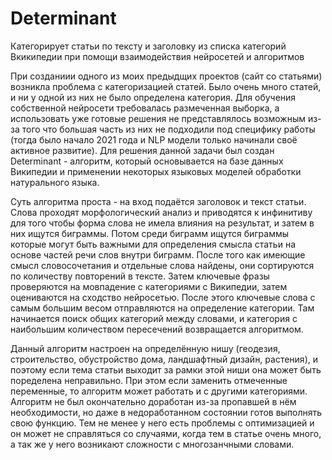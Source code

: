 # Determinant
Категорирует статьи по тексту и заголовку из списка категорий Вкикипедии при помощи взаимодействия нейросетей и алгоритмов

При созданиии одного из моих предыдщих проектов (сайт со статьями) возникла проблема с категоризацией статей. Было очень много статей, и ни у одной из них не было определена категория. Для обучения собственной нейросети требовалась размеченная выборка, а использовать уже готовые решения не представлялось возможным из-за того что большая часть из них не подходили под специфику работы (тогда было начало 2021 года и NLP модели только начинали своё активное развитие). Для решения данной задачи был создан Determinant - алгоритм, который основывается на базе данных Википедии и применении некоторых языковых моделей обработки натурального языка.

Суть алгоритма проста - на вход подаётся заголовок и текст статьи. Слова проходят морфологический анализ и приводятся к инфинитиву для того чтобы форма слова не имела влияния на результат, и затем в них ищутся биграммы. Потом среди биграмм ищутся биграммы которые могут быть важными для определения смысла статьи на основе частей речи слов внутри биграмм. После того как имеющие смысл словосочетания и отдельные слова найдены, они сортируются по количеству повторений в тексте. Затем ключевые фразы проверяются на мовпадение с категориями с Википедии, затем оцениваются на сходство нейросетью. После этого ключевые слова с самым большим весом отправляются на определение категории. Там начинается поиск общих категорий между словами, и категория с наибольшим количеством пересечений возвращается алгоритмом.

Данный алгоритм настроен на определённую нишу (геодезия, строительство, обустройство дома, ландшафтный дизайн, растения), и поэтому если тема статьи выходит за рамки этой ниши она может быть поределена неправильно. При этом если заменить отмеченные переменные, то алгоритм может работать и с другими категориями. Алгоритм не был окончательно доработан из-за пропавшей в нём необходимости, но даже в недоработанном состоянии готов выполнять свою функцию. Тем не менее у него есть проблемы с оптимизацией и он может не справляться со случаями, когда тем в статье очень много, а так же у него возникают сложности с многозанчными словами.

